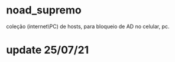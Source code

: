 # noad_supremo
coleção (internet\PC) de hosts, para bloqueio de AD no celular, pc.
# update 25/07/21
